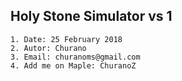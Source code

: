
## Holy Stone Simulator vs 1
    1. Date: 25 February 2018
    2. Autor: Churano
    3. Email: churanoms@gmail.com
    4. Add me on Maple: ChuranoZ
